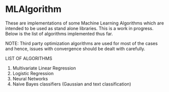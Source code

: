 MLAlgorithm
===========
These are implementations of some Machine Learning Algorithms which are intended to be used as stand alone libraries. 
This is a work in progress. Below is the list of algorithms implemented thus far.

NOTE: Third party optimization algorithms are used for most of the cases 
and hence, issues with convergence should be dealt with carefully.

LIST OF ALGORITHMS

1. Multivariate Linear Regression
2. Logistic Regression
3. Neural Networks
4. Naive Bayes classifiers (Gaussian and text classification)
